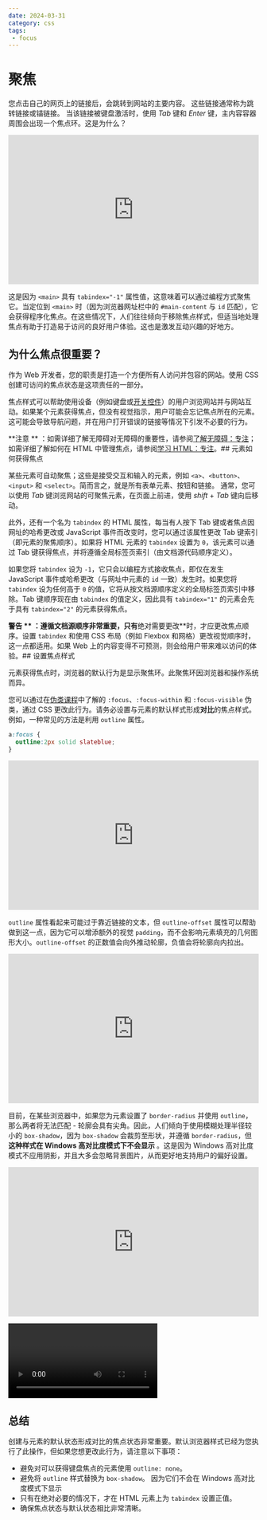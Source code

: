 ```yaml
---
date: 2024-03-31
category: css
tags:
 - focus
---
```

# 聚焦

您点击自己的网页上的链接后，会跳转到网站的主要内容。 这些链接通常称为跳转链接或锚链接。 当该链接被键盘激活时，使用 *Tab* 键和 *Enter* 键，主内容容器周围会出现一个焦点环。这是为什么？

<iframe allow="camera; clipboard-read; clipboard-write; encrypted-media; geolocation; microphone; midi;" loading="lazy" src="https://codepen.io/web-dot-dev/embed/poRWRjp?height=500&amp;theme-id=light&amp;default-tab=result&amp;editable=true" data-darkreader-inline-border-top="" data-darkreader-inline-border-right="" data-darkreader-inline-border-bottom="" data-darkreader-inline-border-left="" data-title="来自 Codepen 上的 web-dot-dev 的 Pen poRWRjp" style="color-scheme: initial; box-sizing: inherit; border: 0px; height: 300px; width: 100%; --darkreader-inline-border-top: 0px; --darkreader-inline-border-right: 0px; --darkreader-inline-border-bottom: 0px; --darkreader-inline-border-left: 0px;"></iframe>

这是因为 `<main>` 具有 `tabindex="-1"` 属性值，这意味着可以通过编程方式聚焦它。当定位到 `<main>` 时（因为浏览器网址栏中的 `#main-content` 与 `id` 匹配），它会获得程序化焦点。在这些情况下，人们往往倾向于移除焦点样式，但适当地处理焦点有助于打造易于访问的良好用户体验。这也是激发互动兴趣的好地方。

## 为什么焦点很重要？

作为 Web 开发者，您的职责是打造一个方便所有人访问并包容的网站。使用 CSS 创建可访问的焦点状态是这项责任的一部分。

焦点样式可以帮助使用设备（例如键盘或[开关控件](https://www.24a11y.com/2018/i-used-a-switch-control-for-a-day/)）的用户浏览网站并与网站互动。如果某个元素获得焦点，但没有视觉指示，用户可能会忘记焦点所在的元素。这可能会导致导航问题，并在用户打开错误的链接等情况下引发不必要的行为。

**注意 ** ：如需详细了解无障碍对无障碍的重要性，请参阅[了解无障碍：专注](/blogs/web/accessibility/focus)；如需详细了解如何在 HTML 中管理焦点，请参阅[学习 HTML：专注](/blogs/web/html/focus)。## 元素如何获得焦点

某些元素可自动聚焦；这些是接受交互和输入的元素，例如 `<a>`、`<button>`、`<input>` 和 `<select>`。简而言之，就是所有表单元素、按钮和链接。 通常，您可以使用 *Tab* 键浏览网站的可聚焦元素，在页面上前进，使用 *shift* + *Tab* 键向后移动。

此外，还有一个名为 `tabindex` 的 HTML 属性，每当有人按下 Tab 键或者焦点因网址的哈希更改或 JavaScript 事件而改变时，您可以通过该属性更改 Tab 键索引（即元素的聚焦顺序）。如果将 HTML 元素的 `tabindex` 设置为 `0`，该元素可以通过 Tab 键获得焦点，并将遵循全局标签页索引（由文档源代码顺序定义）。

如果您将 `tabindex` 设为 `-1`，它只会以编程方式接收焦点，即仅在发生 JavaScript 事件或哈希更改（与网址中元素的 `id` 一致）发生时。如果您将 `tabindex` 设为任何高于 `0` 的值，它将从按文档源顺序定义的全局标签页索引中移除。Tab 键顺序现在由 `tabindex` 的值定义，因此具有 `tabindex="1"` 的元素会先于具有 `tabindex="2"` 的元素获得焦点。

**警告 ** ：遵循文档源顺序非常重要，只有**绝对需要更改**时，才应更改焦点顺序。设置 `tabindex` 和使用 CSS 布局（例如 Flexbox 和网格）更改视觉顺序时，这一点都适用。如果 Web 上的内容变得不可预测，则会给用户带来难以访问的体验。## 设置焦点样式

元素获得焦点时，浏览器的默认行为是显示聚焦环。此聚焦环因浏览器和操作系统而异。

您可以通过在[伪类课程](/blogs/web/css/pseudo-classes)中了解的 `:focus`、`:focus-within` 和 `:focus-visible` 伪类，通过 CSS 更改此行为。请务必设置与元素的默认样式形成**对比**的焦点样式。例如，一种常见的方法是利用 `outline` 属性。

```css
a:focus {
  outline:2px solid slateblue;
}
```

<iframe allow="camera; clipboard-read; clipboard-write; encrypted-media; geolocation; microphone; midi;" loading="lazy" src="https://codepen.io/web-dot-dev/embed/ZELXLMw?height=500&amp;theme-id=light&amp;default-tab=result&amp;editable=true" data-darkreader-inline-border-top="" data-darkreader-inline-border-right="" data-darkreader-inline-border-bottom="" data-darkreader-inline-border-left="" data-title="由 web-dot-dev 在 Codepen 上开发的 Pen ZELXLMw" style="color-scheme: initial; box-sizing: inherit; border: 0px; height: 300px; width: 100%; --darkreader-inline-border-top: 0px; --darkreader-inline-border-right: 0px; --darkreader-inline-border-bottom: 0px; --darkreader-inline-border-left: 0px;"></iframe>

`outline` 属性看起来可能过于靠近链接的文本，但 `outline-offset` 属性可以帮助做到这一点，因为它可以增添额外的视觉 `padding`，而不会影响元素填充的几何图形大小。`outline-offset` 的正数值会向外推动轮廓，负值会将轮廓向内拉出。

<iframe allow="camera; clipboard-read; clipboard-write; encrypted-media; geolocation; microphone; midi;" loading="lazy" src="https://codepen.io/web-dot-dev/embed/xxgXgQx?height=500&amp;theme-id=light&amp;default-tab=result&amp;editable=true" data-darkreader-inline-border-top="" data-darkreader-inline-border-right="" data-darkreader-inline-border-bottom="" data-darkreader-inline-border-left="" data-title="由 web-dot-dev 在 Codepen 上开发的 xxgXgQx" style="color-scheme: initial; box-sizing: inherit; border: 0px; height: 300px; width: 100%; --darkreader-inline-border-top: 0px; --darkreader-inline-border-right: 0px; --darkreader-inline-border-bottom: 0px; --darkreader-inline-border-left: 0px;"></iframe>

目前，在某些浏览器中，如果您为元素设置了 `border-radius` 并使用 `outline`，那么两者将无法匹配 - 轮廓会具有尖角。因此，人们倾向于使用模糊处理半径较小的 `box-shadow`，因为 `box-shadow` 会裁剪至形状，并遵循 `border-radius`，但 **这种样式在 Windows 高对比度模式下不会显示** 。这是因为 Windows 高对比度模式不应用阴影，并且大多会忽略背景图片，从而更好地支持用户的偏好设置。

<iframe allow="camera; clipboard-read; clipboard-write; encrypted-media; geolocation; microphone; midi;" loading="lazy" src="https://codepen.io/web-dot-dev/embed/bGgogyM?height=500&amp;theme-id=light&amp;default-tab=result&amp;editable=true" data-darkreader-inline-border-top="" data-darkreader-inline-border-right="" data-darkreader-inline-border-bottom="" data-darkreader-inline-border-left="" data-title="由 web-dot-dev 在 Codepen 上发布的 Pen bGgogyM" style="color-scheme: initial; box-sizing: inherit; border: 0px; height: 300px; width: 100%; --darkreader-inline-border-top: 0px; --darkreader-inline-border-right: 0px; --darkreader-inline-border-bottom: 0px; --darkreader-inline-border-left: 0px;"></iframe>

<video></video>
## 总结

创建与元素的默认状态形成对比的焦点状态非常重要。默认浏览器样式已经为您执行了此操作，但如果您想更改此行为，请注意以下事项：

* 避免对可以获得键盘焦点的元素使用 `outline: none`。
* 避免将 `outline` 样式替换为 `box-shadow`。 因为它们不会在 Windows 高对比度模式下显示
* 只有在绝对必要的情况下，才在 HTML 元素上为 `tabindex` 设置正值。
* 确保焦点状态与默认状态相比非常清晰。



